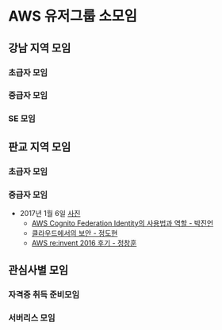 # AWS 유저그룹 소모임

## 강남 지역 모임

### 초급자 모임

### 중급자 모임

### SE 모임

## 판교 지역 모임

### 초급자 모임

### 중급자 모임

- 2017년 1월 6일 [사진](images/15941350_1311558948891159_2684273664402983473_n.jpg)
  - [AWS Cognito Federation Identity의 사용법과 역할 - 박진언](https://jinunpark.github.io/awskrug_20170106_introduction_to_aws_cognito)
  - [클라우드에서의 보안 - 정도현](http://www.slideshare.net/AmazonWebServices/intro-to-aws-security-50364629)
  - [AWS re:invent 2016 후기 - 정창훈](http://www.slideshare.net/seapy/aws-reinvent-2016)

## 관심사별 모임

### 자격증 취득 준비모임 

### 서버리스 모임
